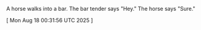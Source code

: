  
A horse walks into a bar. The bar tender says "Hey." The horse says "Sure."
 
[ 
Mon Aug 18 00:31:56 UTC 2025
 ]
